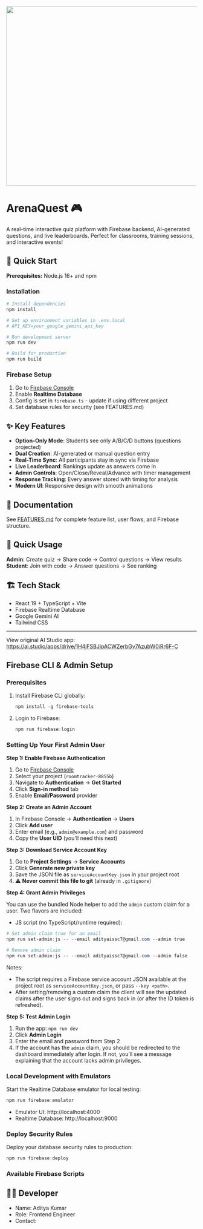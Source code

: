 <div align="center">
<img width="1200" height="475" alt="GHBanner" src="https://github.com/user-attachments/assets/0aa67016-6eaf-458a-adb2-6e31a0763ed6" />
</div>

# ArenaQuest 🎮

A real-time interactive quiz platform with Firebase backend, AI-generated questions, and live leaderboards. Perfect for classrooms, training sessions, and interactive events!

## 🚀 Quick Start

**Prerequisites:** Node.js 16+ and npm

### Installation

```powershell
# Install dependencies
npm install

# Set up environment variables in .env.local
# API_KEY=your_google_gemini_api_key

# Run development server
npm run dev

# Build for production
npm run build
```

### Firebase Setup

1. Go to [Firebase Console](https://console.firebase.google.com/)
2. Enable **Realtime Database** 
3. Config is set in `firebase.ts` - update if using different project
4. Set database rules for security (see FEATURES.md)

## ✨ Key Features

- **Option-Only Mode**: Students see only A/B/C/D buttons (questions projected)
- **Dual Creation**: AI-generated or manual question entry
- **Real-Time Sync**: All participants stay in sync via Firebase
- **Live Leaderboard**: Rankings update as answers come in
- **Admin Controls**: Open/Close/Reveal/Advance with timer management
- **Response Tracking**: Every answer stored with timing for analysis
- **Modern UI**: Responsive design with smooth animations

## 📖 Documentation

See [FEATURES.md](./FEATURES.md) for complete feature list, user flows, and Firebase structure.

## 🎯 Quick Usage

**Admin**: Create quiz → Share code → Control questions → View results  
**Student**: Join with code → Answer questions → See ranking

## 🏗️ Tech Stack

- React 19 + TypeScript + Vite
- Firebase Realtime Database
- Google Gemini AI
- Tailwind CSS

---

View original AI Studio app: https://ai.studio/apps/drive/1H4jFSBJipACWZerbGv7AzubW0iRr6F-C

## Firebase CLI & Admin Setup

### Prerequisites
1. Install Firebase CLI globally:
   ```powershell
   npm install -g firebase-tools
   ```

2. Login to Firebase:
   ```powershell
   npm run firebase:login
   ```

### Setting Up Your First Admin User

**Step 1: Enable Firebase Authentication**
1. Go to [Firebase Console](https://console.firebase.google.com/)
2. Select your project (`roomtracker-8855b`)
3. Navigate to **Authentication** → **Get Started**
4. Click **Sign-in method** tab
5. Enable **Email/Password** provider

**Step 2: Create an Admin Account**
1. In Firebase Console → **Authentication** → **Users**
2. Click **Add user**
3. Enter email (e.g., `admin@example.com`) and password
4. Copy the **User UID** (you'll need this next)

**Step 3: Download Service Account Key**
1. Go to **Project Settings** → **Service Accounts**
2. Click **Generate new private key**
3. Save the JSON file as `serviceAccountKey.json` in your project root
4. ⚠️ **Never commit this file to git** (already in `.gitignore`)

**Step 4: Grant Admin Privileges**

You can use the bundled Node helper to add the `admin` custom claim for a user. Two flavors are included:

- JS script (no TypeScript/runtime required):

```powershell
# Set admin claim true for an email
npm run set-admin:js -- --email adityaissc7@gmail.com --admin true

# Remove admin claim
npm run set-admin:js -- --email adityaissc7@gmail.com --admin false
```

Notes:
- The script requires a Firebase service account JSON available at the project root as `serviceAccountKey.json`, or pass `--key <path>`.
- After setting/removing a custom claim the client will see the updated claims after the user signs out and signs back in (or after the ID token is refreshed).

**Step 5: Test Admin Login**
1. Run the app: `npm run dev`
2. Click **Admin Login**
3. Enter the email and password from Step 2
4. If the account has the `admin` claim, you should be redirected to the dashboard immediately after login. If not, you'll see a message explaining that the account lacks admin privileges.

### Local Development with Emulators

Start the Realtime Database emulator for local testing:
```powershell
npm run firebase:emulator
```
- Emulator UI: http://localhost:4000
- Realtime Database: http://localhost:9000

### Deploy Security Rules

Deploy your database security rules to production:
```powershell
npm run firebase:deploy
```

### Available Firebase Scripts

## 👩‍💻 Developer

- Name: Aditya Kumar
- Role: Frontend Engineer
- Contact: 
